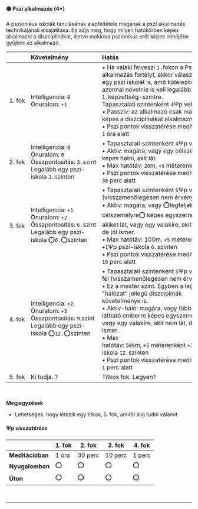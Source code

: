 #### 🟣 Pszí alkalmazás (4*)

A pszionikus iskolák tanulásának alapfeltétele magának a pszí alkalmazás technikájának elsajátítása. Ez adja meg, hogy milyen hatókörben képes alkalmazni a diszciplínákat, illetve mekkora pszionikus erőt képes elméjébe gyűjteni az alkalmazó.

|        | Követelmény                                                                                                                      | Hatás |
|:------ |:-------------------------------------------------------------------------------------------------------------------------------- |:----- |
| 1.&nbsp;fok  | Intelligencia:&nbsp;`0`<br />Önuralom:&nbsp;`+1`                                                                                 | • Ha valaki felveszi `1.`fokon a Pszí alkalmazás fortélyt, akkor választania kell egy pszí iskolát is, amit kötelezően azonnal növelnie is kell legalább `1.`képzettség-szintre.<br />Tapasztalati szintenként `4`Ψp vehető fel﻿﻿<br />• Passzív: az alkalmazó csak magára képes a diszciplínákat alkalmazni﻿<br />• Pszí pontok visszatérése meditációban: `1` óra alatt    |
| 2.&nbsp;fok  | Intelligencia:&nbsp;`0`<br />Önuralom:&nbsp;`0`<br />Összpontosítás:&nbsp;`3.`szint<br />Legalább egy pszí-iskola `3.`szinten    | • Tapasztalati szintenként `4`Ψp vehető fel﻿<br />• Aktív: magára, vagy egy célszemélyre képes hatni, akit lát.﻿<br />• Max hatótáv: `20`m, `+5` méterenként +`1`Ψp<br />• Pszí pontok visszatérése meditációban: `30` perc alatt    |
| 3.&nbsp;fok | Intelligencia:&nbsp;`+1`<br />Önuralom:&nbsp;`+2`<br />Összpontosítás:&nbsp;`6.`szint<br />Legalább egy pszí-iskola ⭕`6.`⭕szinten  | • Tapasztalati szintenként `5`Ψp vehető fel (visszamenőlegesen nem érvényes!)<br />• Aktív: magára, vagy ⭕legfeljebb 2 célszemélyre⭕ képes egyszerre hatni, akiket lát, vagy egy valakire, akit nem lát, de jól ismer.<br />• Max hatótáv: 100m, `+5` méterenként `+1`Ψp pszí-iskola `6.`szinten<br />• Pszí pontok visszatérése meditációban: `10` perc alatt    |
| 4.&nbsp;fok | Intelligencia:&nbsp;`+2`<br />Önuralom:&nbsp;`+3`<br />Összpontosítás:&nbsp;`9`.szint<br />Legalább egy pszí-iskola ⭕`12.`⭕szinten | • Tapasztalati szintenként `5`Ψp vehető fel (visszamenőlegesen nem érvényes!)<br />• Ez a mester szint. Egyben a legerősebb "hálózat" jellegű diszciplínák követelménye is.﻿<br />• Aktív-háló: magára, vagy több jól látható emberre képes egyszerre hatni, vagy egy valakire, akit nem lát, de jól ismer.﻿<br />• Max hatótáv: `500`m, `+5` méterenként `+1`Ψp pszí-iskola `12.`szinten﻿<br />﻿• Pszí pontok visszatérése meditációban: `1` perc alatt    |
| 5.&nbsp;fok | Ki tudja..?                                                                                                                      | Titkos fok. Legyen? |

<br />

**Megjegyzések**

- Lehetséges, hogy létezik egy titkos, 5. fok, amiről alig tudni valamit

##### Ψp visszatérése
|   | 1. fok | 2. fok | 3. fok | 4. fok |
|---|---|---|---|---|
|**Meditációban**|1 óra|30 perc|10 perc|1 perc|
|**Nyugalomban**|⭕|⭕|⭕|⭕|
|**Úton**|⭕|⭕|⭕|⭕|

<br />

---
